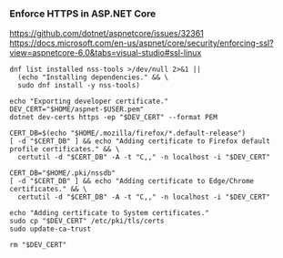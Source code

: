 ### Enforce HTTPS in ASP.NET Core

https://github.com/dotnet/aspnetcore/issues/32361
https://docs.microsoft.com/en-us/aspnet/core/security/enforcing-ssl?view=aspnetcore-6.0&tabs=visual-studio#ssl-linux

```
dnf list installed nss-tools >/dev/null 2>&1 ||
  (echo "Installing dependencies." && \
  sudo dnf install -y nss-tools)

echo "Exporting developer certificate."
DEV_CERT="$HOME/aspnet-$USER.pem"
dotnet dev-certs https -ep "$DEV_CERT" --format PEM

CERT_DB=$(echo "$HOME/.mozilla/firefox/*.default-release")
[ -d "$CERT_DB" ] && echo "Adding certificate to Firefox default profile certificates." && \
  certutil -d "$CERT_DB" -A -t "C,," -n localhost -i "$DEV_CERT"

CERT_DB="$HOME/.pki/nssdb"
[ -d "$CERT_DB" ] && echo "Adding certificate to Edge/Chrome certificates." && \
  certutil -d "$CERT_DB" -A -t "C,," -n localhost -i "$DEV_CERT"

echo "Adding certificate to System certificates."
sudo cp "$DEV_CERT" /etc/pki/tls/certs
sudo update-ca-trust

rm "$DEV_CERT"
```
